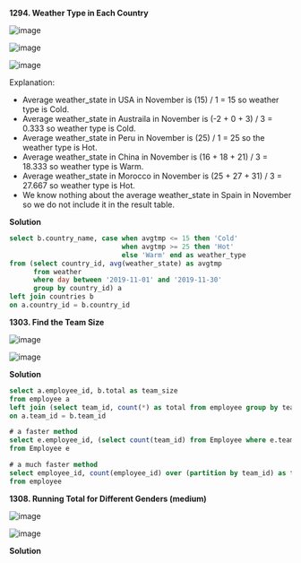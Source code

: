**1294. Weather Type in Each Country**

![image](https://user-images.githubusercontent.com/51500878/137947970-8794eaa3-3475-4422-a4de-731f8328aba0.png)

![image](https://user-images.githubusercontent.com/51500878/137948015-979d9879-b057-42ea-89f3-3920155f2c94.png)

![image](https://user-images.githubusercontent.com/51500878/137948050-286242bf-0ce4-4493-b8cd-ff63a2069250.png)

Explanation:  

- Average weather_state in USA in November is (15) / 1 = 15 so weather type is Cold.  
- Average weather_state in Austraila in November is (-2 + 0 + 3) / 3 = 0.333 so weather type is Cold.  
- Average weather_state in Peru in November is (25) / 1 = 25 so the weather type is Hot.  
- Average weather_state in China in November is (16 + 18 + 21) / 3 = 18.333 so weather type is Warm.  
- Average weather_state in Morocco in November is (25 + 27 + 31) / 3 = 27.667 so weather type is Hot.  
- We know nothing about the average weather_state in Spain in November so we do not include it in the result table.  

**Solution**

```sql
select b.country_name, case when avgtmp <= 15 then 'Cold'
                            when avgtmp >= 25 then 'Hot'
                            else 'Warm' end as weather_type
from (select country_id, avg(weather_state) as avgtmp 
      from weather 
      where day between '2019-11-01' and '2019-11-30'
      group by country_id) a
left join countries b
on a.country_id = b.country_id
```

**1303. Find the Team Size**

![image](https://user-images.githubusercontent.com/51500878/137951595-7528a718-a9bc-459b-802a-9d08c0fc4844.png)

![image](https://user-images.githubusercontent.com/51500878/137951611-46bd53d9-5ace-49b0-aa6a-73190712de43.png)

**Solution**

```sql
select a.employee_id, b.total as team_size
from employee a
left join (select team_id, count(*) as total from employee group by team_id) b
on a.team_id = b.team_id
```

```sql
# a faster method
select e.employee_id, (select count(team_id) from Employee where e.team_id = team_id) as team_size
from Employee e
```

```sql
# a much faster method
select employee_id, count(employee_id) over (partition by team_id) as team_size
from employee 
```


**1308. Running Total for Different Genders (medium)**

![image](https://user-images.githubusercontent.com/51500878/137957553-bf074e1a-d40b-4b50-ae89-555b4bd16e29.png)

![image](https://user-images.githubusercontent.com/51500878/137957589-8b102592-1ec8-4b61-a015-86a191fad866.png)

**Solution**

```sql

```
















